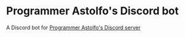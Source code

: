 # Programmer Astolfo's Discord bot

A Discord bot for [Programmer Astolfo's Discord server](https://mldkyt.com/discord)

